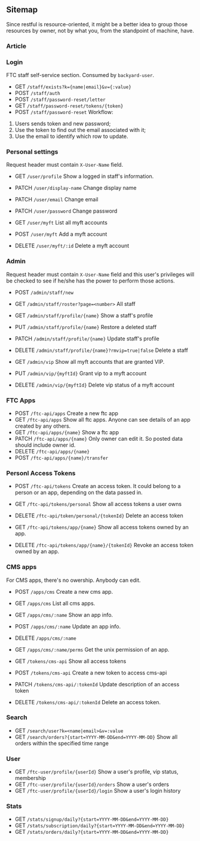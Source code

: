 ## Sitemap

Since restful is resource-oriented, it might be a better idea to group those resources by owner, not by what you, from the standpoint of machine, have.

### Article

### Login

FTC staff self-service section. Consumed by `backyard-user`.

* GET `/staff/exists?k={name|email}&v={:value}`
* POST `/staff/auth`
* POST `/staff/password-reset/letter`
* GET `/staff/password-reset/tokens/{token}`
* POST `/staff/password-reset`
Workflow:
1. Users sends token and new password;
2. Use the token to find out the email associated with it;
3. Use the email to identify which row to update.

### Personal settings

Request header must contain `X-User-Name` field.

* GET `/user/profile` Show a logged in staff's information.
* PATCH `/user/display-name` Change display name
* PATCH `/user/email` Change email
* PATCH `/user/password` Change password

* GET `/user/myft` List all myft accounts
* POST `/user/myft` Add a myft account
* DELETE `/user/myft/:id` Delete a myft account

### Admin

Request header must contain `X-User-Name` field and this user's privileges will be checked to see if he/she has the power to perform those actions.

* POST `/admin/staff/new`
* GET `/admin/staff/roster?page=<number>` All staff

* GET `/admin/staff/profile/{name}` Show a staff's profile
* PUT `/admin/staff/profile/{name}` Restore a deleted staff
* PATCH `/admin/staff/profile/{name}` Update staff's profile
* DELETE `/admin/staff/profile/{name}?rmvip=true|false` Delete a staff

* GET `/admin/vip` Show all myft accounts that are granted VIP.
* PUT `/admin/vip/{myftId}` Grant vip to a myft account
* DELETE `/admin/vip/{myftId}` Delete vip status of a myft account

### FTC Apps
* POST `/ftc-api/apps` Create a new ftc app
* GET `/ftc-api/apps` Show all ftc apps. Anyone can see details of an app created by any others.
* GET `/ftc-api/apps/{name}` Show a ftc app
* PATCH `/ftc-api/apps/{name}` Only owner can edit it. So posted data should include owner id.
* DELETE `/ftc-api/apps/{name}`
* POST `/ftc-api/apps/{name}/transfer`

### Personl Access Tokens
* POST `/ftc-api/tokens` Create an access token. It could belong to a person or an app, depending on the data passed in.
<!-- * POST `/ftc-api/tokens/personal` Create a new personal access token. -->
* GET `/ftc-api/tokens/personal` Show all access tokens a user owns
<!-- * DELETE `/ftc-api/tokens/personal/:userName` Revoke all access tokens -->
<!-- * PATCH `/ftc-api/tokens/personal/:userName/:tokenId` Update the description of an access token. -->
* DELETE `/ftc-api/token/personal/{tokenId}` Delete an access token

<!-- * POST `/ftc-api/tokens/app` Create a new token for an app -->
* GET `/ftc-api/tokens/app/{name}` Show all access tokens owned by an app.
<!-- * DELETE `/ftc-api/tokens/app/:slugName` Revoke all tokens owned by an app -->
<!-- * PATCH `/ftc-api/tokens/app/:slugName/:tokenId` Update the description of an app token -->
* DELETE `/ftc-api/tokens/app/{name}/{tokenId}` Revoke an access token owned by an app.

### CMS apps

For CMS apps, there's no owership. Anybody can edit.

* POST `/apps/cms` Create a new cms app.
* GET `/apps/cms` List all cms apps.
* GET `/apps/cms/:name` Show an app info.
* POST `/apps/cms/:name` Update an app info.
* DELETE `/apps/cms/:name`
* GET `/apps/cms/:name/perms` Get the unix permission of an app.

* GET `/tokens/cms-api` Show all access tokens
* POST `/tokens/cms-api` Create a new token to access cms-api
* PATCH `/tokens/cms-api/:tokenId` Update description of an access token
* DELETE `/tokens/cms-api/:tokenId` Delete an access token.

### Search

* GET `/search/user?k=<name|email>&v=:value`
* GET `/search/orders?{start=YYYY-MM-DD&end=YYYY-MM-DD}` Show all orders within the specified time range

### User

* GET `/ftc-user/profile/{userId}` Show a user's profile, vip status, membership
* GET `/ftc-user/profile/{userId}/orders` Show a user's orders
* GET `/ftc-user/profile/{userId}/login` Show a user's login history

### Stats

* GET `/stats/signup/daily?{start=YYYY-MM-DD&end=YYYY-MM-DD}`
* GET `/stats/subscription/daily?{start=YYYY-MM-DD&end=YYYY-MM-DD}`
* GET `/stats/orders/daily?{start=YYYY-MM-DD&end=YYYY-MM-DD}`